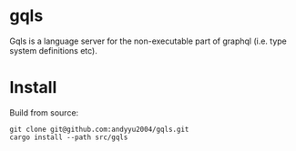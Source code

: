# gqls

Gqls is a language server for the non-executable part of graphql (i.e. type system definitions etc).


# Install

Build from source:
```
git clone git@github.com:andyyu2004/gqls.git
cargo install --path src/gqls
```
